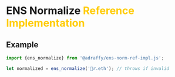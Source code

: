 # ENS Normalize <span style="color:#fc0">Reference Implementation</span>

## Example

```Javascript
import {ens_normalize} from '@adraffy/ens-norm-ref-impl.js';

let normalized = ens_normalize('🚴‍♂️.eth'); // throws if invalid
```
